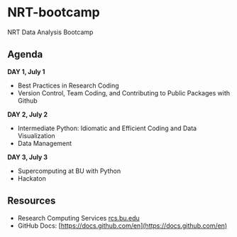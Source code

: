 # NRT-bootcamp
NRT Data Analysis Bootcamp


## Agenda

**DAY 1, July 1**  
- Best Practices in Research Coding
- Version Control, Team Coding, and Contributing to Public Packages with Github

**DAY 2, July 2**  
- Intermediate Python: Idiomatic and Efficient Coding and Data Visualization
- Data Management

**DAY 3, July 3**
- Supercomputing at BU with Python
- Hackaton

## Resources

- Research Computing Services [rcs.bu.edu](https://www.bu.edu/tech/support/research/)
- GitHub Docs: [https://docs.github.com/en](https://docs.github.com/en)

